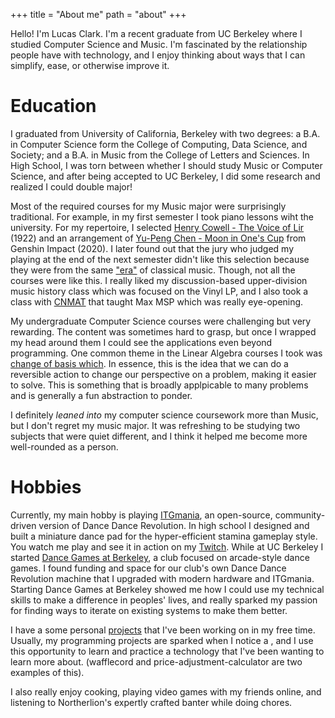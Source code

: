 +++
title = "About me"
path = "about"
+++

Hello! I'm Lucas Clark. I'm a recent graduate from UC Berkeley where I studied Computer Science and
Music. I'm fascinated by the relationship people have with technology, and I enjoy thinking about
ways that I can simplify, ease, or otherwise improve it.

# Education

I graduated from University of California, Berkeley with two degrees: a B.A. in Computer Science
form the College of Computing, Data Science, and Society; and a B.A. in Music from the College of
Letters and Sciences. In High School, I was torn between whether I should study Music or Computer
Science, and after being accepted to UC Berkeley, I did some research and realized I could double
major!

Most of the required courses for my Music major were surprisingly traditional. For example, in my
first semester I took piano lessons wiht the university. For my repertoire, I selected
[Henry Cowell - The Voice of Lir](https://youtu.be/Z1tGjbq-ilI) (1922) and an arrangement of
[Yu-Peng Chen - Moon in One's Cup](https://youtu.be/dy4UGBxH9do) from Genshin Impact (2020). I later
found out that the jury who judged my playing at the end of the next semester didn't like this
selection because they were from the same
["era"](https://en.wikipedia.org/wiki/Dates_of_classical_music_eras) of classical music. Though, not
all the courses were like this. I really liked my discussion-based upper-division music history
class which was focused on the Vinyl LP, and I also took a class with [CNMAT](cnmat.berkeley.edu/)
that taught Max MSP which was really eye-opening.

My undergraduate Computer Science courses were challenging but very rewarding. The content was
sometimes hard to grasp, but once I wrapped my head around them I could see the applications even
beyond programming. One common theme in the Linear Algebra courses I took was
[change of basis which](https://en.wikipedia.org/wiki/Change_of_basis). In essence, this is the idea
that we can do a reversible action to change our perspective on a problem, making it easier to
solve. This is something that is broadly applpicable to many problems and is generally a fun
abstraction to ponder.

I definitely _leaned into_ my computer science coursework more than Music, but I don't regret my
music major. It was refreshing to be studying two subjects that were quiet different, and I think it
helped me become more well-rounded as a person.

# Hobbies

Currently, my main hobby is playing [ITGmania](itgmania.com), an open-source, community-driven
version of Dance Dance Revolution. In high school I designed and built a miniature dance pad for the
hyper-efficient stamina gameplay style. You watch me play and see it in action on my
[Twitch](twitch.tv/lucdar). While at UC Berkeley I started
[Dance Games at Berkeley](dancegames.studentorg.berkeley.edu), a club focused on arcade-style dance
games. I found funding and space for our club's own Dance Dance Revolution machine that I upgraded
with modern hardware and ITGmania. Starting Dance Games at Berkeley showed me how I could use my
technical skills to make a difference in peoples' lives, and really sparked my passion for finding
ways to iterate on existing systems to make them better.

I have a some personal [projects](./projects) that I've been working on in my free time. Usually, my
programming projects are sparked when I notice a , and I use this opportunity to learn and practice
a technology that I've been wanting to learn more about. (wafflecord and price-adjustment-calculator
are two examples of this).

I also really enjoy cooking, playing video games with my friends online, and listening to
Northerlion's expertly crafted banter while doing chores.
